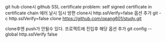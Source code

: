 
git hub clone시 github SSL certificate problem: self signed certificate in certificate chain
에러 날시 임시 방편
clone시 http.sslVerify=false 옵션 추가
git -c http.sslVerify=false clone https://github.com/opang601/study.git

clone후엔 push가 안될수 있다.
프로젝트에 진입후 해당 옵션 추가
git config --global http.sslVerify false